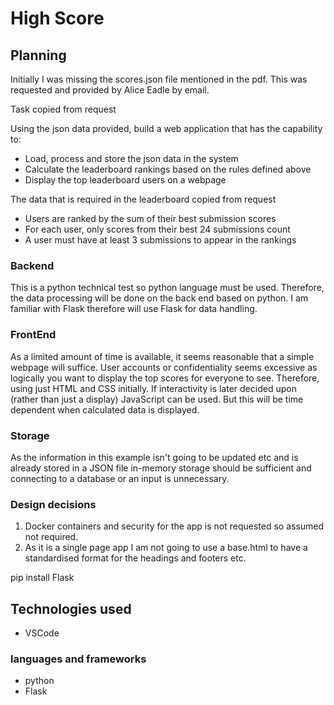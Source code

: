 # High Score

## Planning

Initially I was missing the scores.json file mentioned in the pdf. This was requested and provided by Alice Eadle by email.

Task copied from request

Using the json data provided, build a web application that has the capability to:
- Load, process and store the json data in the system
- Calculate the leaderboard rankings based on the rules defined above
- Display the top leaderboard users on a webpage


The data that is required in the leaderboard copied from request

- Users are ranked by the sum of their best submission scores
- For each user, only scores from their best 24 submissions count
- A user must have at least 3 submissions to appear in the rankings

### Backend

This is a python technical test so python language must be used. Therefore, the data processing will be done on the back end based on python. I am familiar with Flask therefore will use Flask for data handling.

### FrontEnd

As a limited amount of time is available, it seems reasonable that a simple webpage will suffice. User accounts or confidentiality seems excessive as logically you want to display the top scores for everyone to see. Therefore, using just HTML and CSS initially. If interactivity is later decided upon (rather than just a display) JavaScript can be used. But this will be time dependent when calculated data is displayed.

### Storage

As the information in this example isn't going to be updated etc and is already stored in a JSON file in-memory storage should be sufficient and connecting to a database or an input is unnecessary.

### Design decisions

1. Docker containers and security for the app is not requested so assumed not required.
2. As it is a single page app I am not going to use a base.html to have a standardised format for the headings and footers etc.

pip install Flask

## Technologies used

- VSCode

### languages and frameworks

- python
- Flask